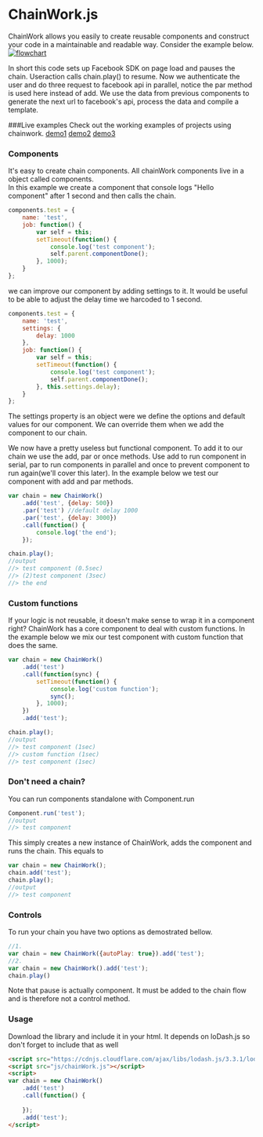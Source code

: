 ChainWork.js
========
ChainWork allows you easily to create reusable components and construct your code in a maintainable and readable way. Consider the example below.
[![flowchart](http://apps.tweecode.com/custom/chainwork/flowchart2.png)](http://apps.tweecode.com/custom/chainwork/flowchart2.png)  

In short this code sets up Facebook SDK on page load and pauses the chain. Useraction calls chain.play() to resume. Now we authenticate the user and do three request to facebook api in parallel, notice the par method is used here instead of add. We use the data from previous components to generate the next url to facebook's api, process the data and compile a template.

###Live examples
Check out the working examples of projects using chainwork.
[demo1](http://apps.tweecode.com/custom/chainwork/demos/demo1/)
[demo2](http://apps.tweecode.com/custom/chainwork/demos/demo1/)
[demo3](http://apps.tweecode.com/custom/chainwork/demos/demo1/)

### Components
It's easy to create chain components. All chainWork components live in a object called components.  
In this example we create a component that console logs "Hello component" after 1 second and then calls the chain.
```javascript
components.test = {
    name: 'test',
    job: function() {
        var self = this;
        setTimeout(function() {
            console.log('test component');
            self.parent.componentDone();
        }, 1000);
    }
};
```
we can improve our component by adding settings to it. It would be useful to be able to adjust the delay time we harcoded to 1 second.
```javascript
components.test = {
    name: 'test',
    settings: {
        delay: 1000
    },
    job: function() {
        var self = this;
        setTimeout(function() {
            console.log('test component');
            self.parent.componentDone();
        }, this.settings.delay);
    }
};
```
The settings property is an object were we define the options and default values for our component. We can override them when we add the component to our chain.  

We now have a pretty useless but functional component. To add it to our chain we use the add, par or once methods. Use add to run component in serial, par to run components in parallel and once to prevent component to run again(we'll cover this later). In the example below we test our component with add and par methods.
```javascript
var chain = new ChainWork()
    .add('test', {delay: 500})
    .par('test') //default delay 1000
    .par('test', {delay: 3000})
    .call(function() {
        console.log('the end');
    });

chain.play();
//output
//> test component (0.5sec)
//> (2)test component (3sec)
//> the end
```

### Custom functions
If your logic is not reusable, it doesn't make sense to wrap it in a component right? ChainWork has a core component to deal with custom functions. In the example below we mix our test component with custom function that does the same.
```javascript
var chain = new ChainWork()
    .add('test')
    .call(function(sync) {
        setTimeout(function() {
            console.log('custom function');
            sync();
        }, 1000);
    })
    .add('test');

chain.play();
//output
//> test component (1sec)
//> custom function (1sec)
//> test component (1sec)
```

### Don't need a chain?
You can run components standalone with Component.run
```javascript
Component.run('test');
//output
//> test component
```
This simply creates a new instance of ChainWork, adds the component and runs the chain. This equals to
```javascript
var chain = new ChainWork();
chain.add('test');
chain.play();
//output
//> test component
```

### Controls
To run your chain you have two options as demostrated bellow.
```javascript
//1.
var chain = new ChainWork({autoPlay: true}).add('test');
//2.
var chain = new ChainWork().add('test');
chain.play()
```
Note that pause is actually component. It must be added to the chain flow and is therefore not a control method.  


### Usage
Download the library and include it in your html. It depends on loDash.js so don't forget to include that as well
```html
<script src="https://cdnjs.cloudflare.com/ajax/libs/lodash.js/3.3.1/lodash.js"></script>
<script src="js/chainWork.js"></script>
<script>
var chain = new ChainWork()
    .add('test')
    .call(function() {
        
    });
    .add('test');
</script>
```
